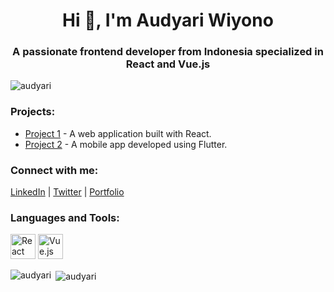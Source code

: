 <h1 align="center">Hi 👋, I'm Audyari Wiyono</h1>
<h3 align="center">A passionate frontend developer from Indonesia specialized in React and Vue.js</h3>

<p align="left"> <img src="https://komarev.com/ghpvc/?username=audyari&label=Profile%20views&color=0e75b6&style=flat" alt="audyari" /> </p>

<h3 align="left">Projects:</h3>
<ul>
  <li><a href="https://github.com/audyari/project1">Project 1</a> - A web application built with React.</li>
  <li><a href="https://github.com/audyari/project2">Project 2</a> - A mobile app developed using Flutter.</li>
</ul>

<h3 align="left">Connect with me:</h3>
<p align="left">
  <a href="https://www.linkedin.com/in/audyari" target="_blank">LinkedIn</a> |
  <a href="https://twitter.com/audyari" target="_blank">Twitter</a> |
  <a href="https://www.audyari.com" target="_blank">Portfolio</a>
</p>

<h3 align="left">Languages and Tools:</h3>
<p align="left">
  <img src="https://www.vectorlogo.zone/logos/react/react-original-wordmark.svg" width="40" height="40" alt="React" />
  <img src="https://www.vectorlogo.zone/logos/vuejs/vuejs-original-wordmark.svg" width="40" height="40" alt="Vue.js" />
  <!-- Add other icons similarly -->
</p>

<p><img align="left" src="https://github-readme-stats.vercel.app/api/top-langs?username=audyari&show_icons=true&locale=en&layout=compact" alt="audyari" /></p>
<p>&nbsp;<img align="center" src="https://github-readme-stats.vercel.app/api?username=audyari&show_icons=true&locale=en" alt="audyari" /></p>
